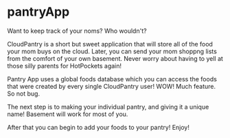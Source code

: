 pantryApp
=========

Want to keep track of your noms? Who wouldn't? 

CloudPantry is a short but sweet application that will store all of
the food your mom buys on the cloud. Later, you can send your mom
shoppng lists from the comfort of your own basement. Never worry
about having to yell at those silly parents for HotPockets again!

Pantry App uses a global foods database which you can access
the foods that were created by every single CloudPantry user!
WOW! Much feature. So not bug.

The next step is to making your individual pantry, and giving it a
unique name! Basement will work for most of you. 

After that you can begin to add your foods to your pantry! 
Enjoy!
